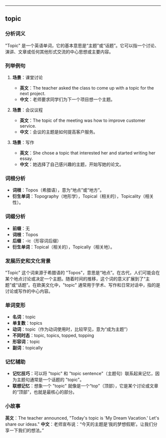 
---------------
## topic
### 分析词义
"Topic" 是一个英语单词，它的基本意思是“主题”或“话题”。它可以指一个讨论、演讲、文章或任何其他形式交流的中心思想或主要内容。

### 列举例句
1. **场景**：课堂讨论
   - **英文**：The teacher asked the class to come up with a topic for the next project.
   - **中文**：老师要求同学们为下一个项目想一个主题。

2. **场景**：会议议程
   - **英文**：The topic of the meeting was how to improve customer service.
   - **中文**：会议的主题是如何提高客户服务。

3. **场景**：写作
   - **英文**：She chose a topic that interested her and started writing her essay.
   - **中文**：她选择了自己感兴趣的主题，开始写她的论文。

### 词根分析
- **词根**：Topos（希腊语），意为“地点”或“地方”。
- **衍生单词**：Topography（地形学），Topical（相关的），Topicality（相关性）。

### 词缀分析
- **前缀**：无
- **词根**：Topos
- **后缀**：-ic（形容词后缀）
- **衍生单词**：Topical（相关的），Topically（相关地）。

### 发展历史和文化背景
"Topic" 这个词来源于希腊语的 "Topos"，意思是“地点”。在古代，人们可能会在某个地点讨论或决定一个主题。随着时间的推移，这个词的意义扩展到了“主题”或“话题”。在欧美文化中，"topic" 通常用于学术、写作和日常对话中，指的是讨论或写作的中心内容。

### 单词变形
- **名词**：topic
- **单复数**：topics
- **动词**：topic（作为动词使用时，比较罕见，意为“成为主题”）
- **不同时态**：topic, topics, topped, topping
- **形容词**：topic
- **副词**：topically

### 记忆辅助
- **记忆技巧**：可以将 "topic" 和 "topic sentence"（主题句）联系起来记忆，因为主题句通常是一个话题的 "topic"。
- **联想记忆**：想象一个 "topic" 就像是一个“top”（顶部），它是某个讨论或文章的“顶部”，也就是最核心的部分。

### 小故事
**英文**：The teacher announced, "Today's topic is 'My Dream Vacation.' Let's share our ideas." 
**中文**：老师宣布说：“今天的主题是‘我的梦想假期’。让我们分享一下我们的想法。”

